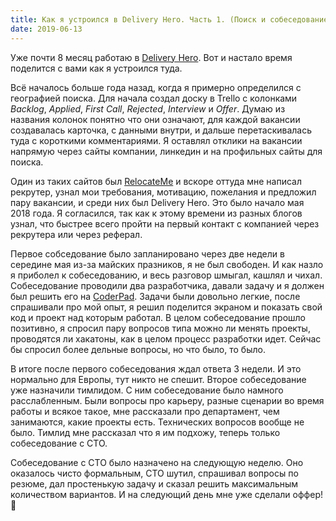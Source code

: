 ```yaml
---
title: Как я устроился в Delivery Hero. Часть 1. (Поиск и собеседование)
date: 2019-06-13
---
```


Уже почти 8 месяц работаю в [Delivery Hero](https://deliveryhero.com/). Вот и настало время поделится с вами как я устроился туда.

Всё началось больше года назад, когда я примерно определился с географией поиска. Для начала создал доску в Trello с колонками _Backlog_, _Applied_, _First Call_, _Rejected_, _Interview_ и _Offer_. Думаю из названия колонок понятно что они означают, для каждой вакансии создавалась карточка, с данными внутри, и дальше перетаскивалась туда с короткими комментариями. Я оставлял отклики на вакансии напрямую через сайты компании, линкедин и на профильных сайты для поиска.

Один из таких сайтов был [RelocateMe](https://relocateme.eu/) и вскоре оттуда мне написал рекрутер, узнал мои требования, мотивацию, пожелания и предложил пару вакансии, и среди них был Delivery Hero. Это было начало мая 2018 года. Я согласился, так как к этому времени из разных блогов узнал, что быстрее всего пройти на первый контакт с компанией через рекрутера или через реферал.

Первое собседование было запланировано через две недели в середине мая из-за майских празников, я не был свободен. И как назло я приболел к собеседованию, и весь разговор шмыгал, кашлял и чихал. Собеседование проводили два разработчика, давали задачу и я должен был решить его на [CoderPad](https://coderpad.io/). Задачи были довольно легкие, после спрашивали про мой опыт, я решил поделится экраном и показать свой код и проект над которым работал. В целом собеседование прошло позитивно, я спросил пару вопросов типа можно ли менять проекты, проводятся ли хакатоны, как в целом процесс разработки идет. Сейчас бы спросил более дельные вопросы, но что было, то было.

В итоге после первого собеседования ждал ответа 3 недели. И это нормально для Европы, тут никто не спешит. Второе собеседование уже назначили тимлидом. С ним собеседование было намного расслабленным. Были вопросы про карьеру, разные сценарии во время работы и всякое такое, мне рассказали про департамент, чем занимаются, какие проекты есть. Технических вопросов вообще не было. Тимлид мне рассказал что я им подхожу, теперь только собеседование с CTO.

Собеседование с CTO было назначено на следующую неделю. Оно оказалось чисто формальным, CTO шутил, спрашивал вопросы по резюме, дал простенькую задачу и сказал решить максимальным количеством вариантов. И на следующий день мне уже сделали оффер! 🎉
